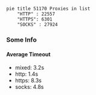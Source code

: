 
```mermaid
pie title 51170 Proxies in list
    "HTTP" : 22557
    "HTTPS": 6301
    "SOCKS" : 27924
```

### Some Info
#### Average Timeout

- mixed: 3.2s
- http: 1.4s
- https: 8.3s
- socks: 4.8s
